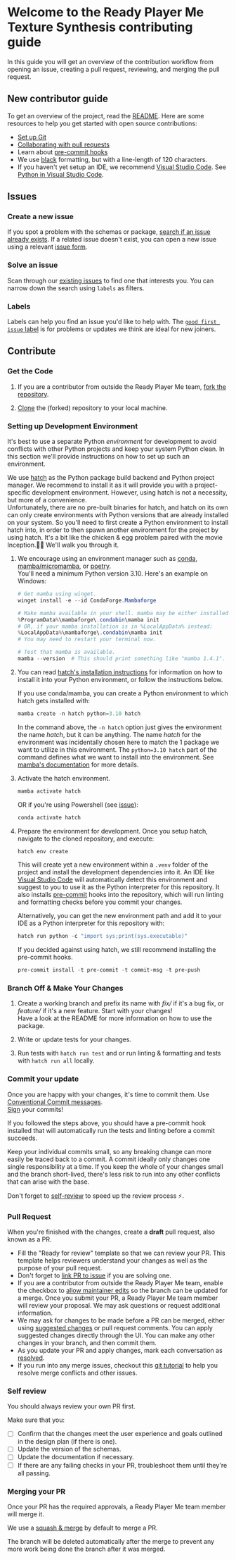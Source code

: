 # Welcome to the Ready Player Me Texture Synthesis contributing guide <!-- omit in toc -->

In this guide you will get an overview of the contribution workflow from opening an issue, creating a pull request, reviewing, and merging the pull request.

## New contributor guide

To get an overview of the project, read the [README](README.md).
Here are some resources to help you get started with open source contributions:

- [Set up Git](https://docs.github.com/en/get-started/quickstart/set-up-git)
- [Collaborating with pull requests](https://docs.github.com/en/github/collaborating-with-pull-requests)
- Learn about [pre-commit hooks](https://pre-commit.com/)
- We use [black](https://black.readthedocs.io/en/stable/) formatting, but with a line-length of 120 characters.
- If you haven't yet setup an IDE, we recommend [Visual Studio Code](https://code.visualstudio.com/). See [Python in Visual Studio Code](https://code.visualstudio.com/docs/languages/python).

## Issues

### Create a new issue

If you spot a problem with the schemas or package, [search if an issue already exists](https://docs.github.com/en/github/searching-for-information-on-github/searching-on-github/searching-issues-and-pull-requests#search-by-the-title-body-or-comments).
If a related issue doesn't exist, you can open a new issue using a relevant [issue form](https://github.com/readyplayerme/texturesynthesis/issues/new/choose).

### Solve an issue

Scan through our [existing issues](https://github.com/readyplayerme/texturesynthesis/issues) to find one that interests you.
You can narrow down the search using `labels` as filters.

### Labels

Labels can help you find an issue you'd like to help with.
The [`good first issue` label](https://github.com/readyplayerme/texturesynthesis/issues?q=is%3Aopen+is%3Aissue+label%3A%22good+first+issue%22) is for problems or updates we think are ideal for new joiners.

## Contribute

### Get the Code

1. If you are a contributor from outside the Ready Player Me team, [fork the repository](https://docs.github.com/en/get-started/quickstart/fork-a-repo).

2. [Clone](https://docs.github.com/en/repositories/creating-and-managing-repositories/cloning-a-repository) the (forked) repository to your local machine.

### Setting up Development Environment

It's best to use a separate Python _environment_ for development to avoid conflicts with other Python projects and keep your system Python clean. In this section we'll provide instructions on how to set up such an environment.

We use [hatch](https://hatch.pypa.io/) as the Python package build backend and Python project manager.
We recommend to install it as it will provide you with a project-specific development environment. However, using hatch is not a necessity, but more of a convenience.  
Unfortunately, there are no pre-built binaries for hatch, and hatch on its own can only create environments with Python versions that are already installed on your system. So you'll need to first create a Python environment to install hatch into, in order to then spawn another environment for the project by using hatch. It's a bit like the chicken & egg problem paired with the movie Inception.😵‍💫 We'll walk you through it.

1. We encourage using an environment manager such as [conda](https://docs.conda.io/en/latest/), [mamba/micromamba](https://mamba.readthedocs.io/en/latest/index.html), or [poetry](https://python-poetry.org/).  
    You'll need a minimum Python version 3.10.
    Here's an example on Windows:

    ```powershell
    # Get mamba using winget.
    winget install -e --id CondaForge.Mambaforge

    # Make mamba available in your shell. mamba may be either installed in %ProgramData% or %LocalAppData%.
    %ProgramData%\mambaforge\.condabin\mamba init
    # OR, if your mamba installation is in %LocalAppData% instead:
    %LocalAppData%\mambaforge\.condabin\mamba init
    # You may need to restart your terminal now.

    # Test that mamba is available.
    mamba --version  # This should print something like "mamba 1.4.1".
    ```

2. You can read [hatch's installation instructions](https://hatch.pypa.io/latest/install/) for information on how to install it into your Python environment, or follow the instructions below.

    If you use conda/mamba, you can create a Python environment to which hatch gets installed with:

    ```powershell
    mamba create -n hatch python=3.10 hatch
    ```

    In the command above, the `-n hatch` option just gives the environment the name _hatch_, but it can be anything.
    The name _hatch_ for the environment was incidentally chosen here to match the 1 package we want to utilize in this environment. The `python=3.10 hatch` part of the command defines what we want to install into the environment. See [mamba's documentation](https://mamba.readthedocs.io/en/latest/user_guide/mamba.html#quickstart) for more details.

3. Activate the hatch environment.

    ```powershell
    mamba activate hatch
    ```

    OR if you're using Powershell (see [issue](https://github.com/mamba-org/mamba/issues/1717)):

    ```powershell
    conda activate hatch
    ```

4. Prepare the environment for development.
    Once you setup hatch, navigate to the cloned repository, and execute:

    ```powershell
    hatch env create
    ```

    This will create yet a new environment within a `.venv` folder of the project and install the development dependencies into it.
    An IDE like [Visual Studio Code](https://code.visualstudio.com/) will automatically detect this environment and suggest to you to use it as the Python interpreter for this repository.
    It also installs [pre-commit](https://pre-commit.com/) hooks into the repository, which will run linting and formatting checks before you commit your changes.

    Alternatively, you can get the new environment path and add it to your IDE as a Python interpreter for this repository with:

    ```powershell
    hatch run python -c "import sys;print(sys.executable)"
    ```

    If you decided against using hatch, we still recommend installing the pre-commit hooks.

    ```powershell
    pre-commit install -t pre-commit -t commit-msg -t pre-push
    ```

### Branch Off & Make Your Changes

1. Create a working branch and prefix its name with _fix/_ if it's a bug fix, or _feature/_ if it's a new feature.
    Start with your changes!  
    Have a look at the README for more information on how to use the package.

2. Write or update tests for your changes. <!-- TODO Explain how we do tests -->

3. Run tests with `hatch run test` and or run linting & formatting and tests with `hatch run all` locally.

### Commit your update

Once you are happy with your changes, it's time to commit them.
Use [Conventional Commit messages](https://www.conventionalcommits.org/en/v1.0.0/).  
[Sign](https://docs.github.com/en/authentication/managing-commit-signature-verification/signing-commits) your commits!

If you followed the steps above, you should have a pre-commit hook installed that will automatically run the tests and linting before a commit succeeds.

Keep your individual commits small, so any breaking change can more easily be traced back to a commit.
A commit ideally only changes one single responsibility at a time.
If you keep the whole of your changes small and the branch short-lived, there's less risk to run into any other conflicts that can arise with the base.

Don't forget to [self-review](#self-review) to speed up the review process :zap:.

### Pull Request

When you're finished with the changes, create a __draft__ pull request, also known as a PR.

- Fill the "Ready for review" template so that we can review your PR. This template helps reviewers understand your changes as well as the purpose of your pull request.
- Don't forget to [link PR to issue](https://docs.github.com/en/issues/tracking-your-work-with-issues/linking-a-pull-request-to-an-issue) if you are solving one.
- If you are a contributor from outside the Ready Player Me team, enable the checkbox to [allow maintainer edits](https://docs.github.com/en/github/collaborating-with-issues-and-pull-requests/allowing-changes-to-a-pull-request-branch-created-from-a-fork) so the branch can be updated for a merge.
Once you submit your PR, a Ready Player Me team member will review your proposal.
We may ask questions or request additional information.
- We may ask for changes to be made before a PR can be merged, either using [suggested changes](https://docs.github.com/en/github/collaborating-with-issues-and-pull-requests/incorporating-feedback-in-your-pull-request) or pull request comments.
You can apply suggested changes directly through the UI.
You can make any other changes in your branch, and then commit them.
- As you update your PR and apply changes, mark each conversation as [resolved](https://docs.github.com/en/github/collaborating-with-issues-and-pull-requests/commenting-on-a-pull-request#resolving-conversations).
- If you run into any merge issues, checkout this [git tutorial](https://github.com/skills/resolve-merge-conflicts) to help you resolve merge conflicts and other issues.

### Self review

You should always review your own PR first.

Make sure that you:

- [ ] Confirm that the changes meet the user experience and goals outlined in the design plan (if there is one).
- [ ] Update the version of the schemas.
- [ ] Update the documentation if necessary.
- [ ] If there are any failing checks in your PR, troubleshoot them until they're all passing.

### Merging your PR

Once your PR has the required approvals, a Ready Player Me team member will merge it.

We use a [squash & merge](https://docs.github.com/en/pull-requests/collaborating-with-pull-requests/incorporating-changes-from-a-pull-request/about-pull-request-merges#squash-and-merge-your-commits) by default to merge a PR.

The branch will be deleted automatically after the merge to prevent any more work being done the branch after it was merged.
